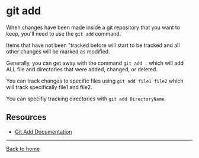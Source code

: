# git add

When changes have been made inside a git repository that you want to keep, you'll need to use the `git add` command.

Items that have not been "tracked before will start to be tracked and all other changes will be marked as modified.

Generally, you can get away with the command `git add .` which will add ALL file and directories that were added, changed, or deleted.

You can track changes to specific files using `git add file1 file2` which will track specifically file1 and file2.

You can specifiy tracking directories with `git add DirectoryName`.
## Resources

- [Git Add Documentation](https://git.scm.com/docs/git-add)

---

[Back to home](../README.md)